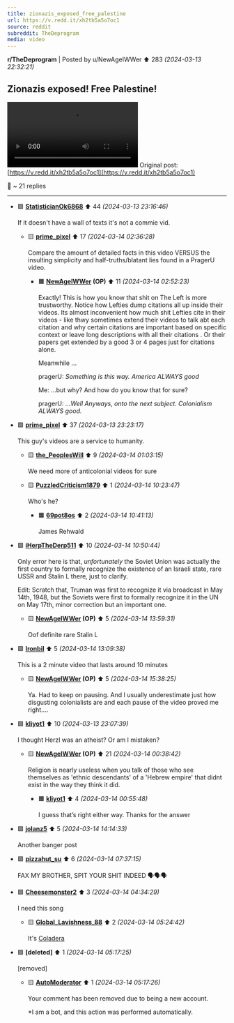 ```yaml
---
title: zionazis_exposed_free_palestine
url: https://v.redd.it/xh2tb5a5o7oc1
source: reddit
subreddit: TheDeprogram
media: video
---
```

**r/TheDeprogram** | Posted by u/NewAgeIWWer ⬆️ 283 _(2024-03-13 22:32:21)_

## Zionazis exposed! Free Palestine!

![](zionazis_exposed_free_palestine.mp4)
Original post: [https://v.redd.it/xh2tb5a5o7oc1](https://v.redd.it/xh2tb5a5o7oc1)

💬 ~ 21 replies

---

* 🟩 **[StatisticianOk6868](https://www.reddit.com/user/StatisticianOk6868)** ⬆️ 44 _(2024-03-13 23:16:46)_

	If it doesn't have a wall of texts it's not a commie vid.

	* 🟨 **[prime_pixel](https://www.reddit.com/user/prime_pixel)** ⬆️ 17 _(2024-03-14 02:36:28)_

		Compare the amount of detailed facts in this video VERSUS the insulting simplicity and half-truths/blatant lies found in a PragerU video.

		* 🟧 **[NewAgeIWWer](https://www.reddit.com/user/NewAgeIWWer) (OP)** ⬆️ 11 _(2024-03-14 02:52:23)_

			Exactly! This is  how you know that shit on The Left is more trustworthy. Notice how Lefties dump citations all up inside their videos. Its almost inconvenient how much shit Lefties cite in their videos - like thwy sometimes extend their videos to talk abt each citation and why certain citations are important based on specific context  or leave long descriptions with all their citations . Or their papers  get extended by a good 3 or 4 pages just for citations alone. 
			
			Meanwhile ... 
			
			pragerU: *Something is this way. America ALWAYS good* 
			
			Me: ...but why? And how do you know that for sure? 
			
			pragerU: *...Well Anyways, onto the next subject. Colonialism ALWAYS good.*

* 🟩 **[prime_pixel](https://www.reddit.com/user/prime_pixel)** ⬆️ 37 _(2024-03-13 23:23:17)_

	This guy's videos are a service to humanity.

	* 🟨 **[the_PeoplesWill](https://www.reddit.com/user/the_PeoplesWill)** ⬆️ 9 _(2024-03-14 01:03:15)_

		We need more of anticolonial videos for sure

	* 🟨 **[PuzzledCriticism1879](https://www.reddit.com/user/PuzzledCriticism1879)** ⬆️ 1 _(2024-03-14 10:23:47)_

		Who's he?

		* 🟧 **[69pot8os](https://www.reddit.com/user/69pot8os)** ⬆️ 2 _(2024-03-14 10:41:13)_

			James Rehwald

* 🟩 **[iHerpTheDerp511](https://www.reddit.com/user/iHerpTheDerp511)** ⬆️ 10 _(2024-03-14 10:50:44)_

	Only error here is that, *unfortunately* the Soviet Union was actually the first country to formally recognize the existence of an Israeli state, rare USSR and Stalin L there, just to clarify.

	Edit: Scratch that, Truman was first to recognize it via broadcast in May 14th, 1948, but the Soviets were first to formally recognize it in the UN on May 17th, minor correction but an important one.

	* 🟨 **[NewAgeIWWer](https://www.reddit.com/user/NewAgeIWWer) (OP)** ⬆️ 5 _(2024-03-14 13:59:31)_

		Oof definite rare Stalin L

* 🟩 **[Ironbil](https://www.reddit.com/user/Ironbil)** ⬆️ 5 _(2024-03-14 13:09:38)_

	This is a 2 minute video that lasts around 10 minutes

	* 🟨 **[NewAgeIWWer](https://www.reddit.com/user/NewAgeIWWer) (OP)** ⬆️ 5 _(2024-03-14 15:38:25)_

		Ya. Had to keep on pausing. And I usually underestimate just how disgusting colonialists are and each pause of the video proved me right....

* 🟩 **[kliyot1](https://www.reddit.com/user/kliyot1)** ⬆️ 10 _(2024-03-13 23:07:39)_

	I thought Herzl was an atheist? Or am I mistaken?

	* 🟨 **[NewAgeIWWer](https://www.reddit.com/user/NewAgeIWWer) (OP)** ⬆️ 21 _(2024-03-14 00:38:42)_

		Religion is nearly useless when you talk of those who see themselves as 'ethnic descendants' of a 'Hebrew empire' that didnt exist in the way they think it did.

		* 🟧 **[kliyot1](https://www.reddit.com/user/kliyot1)** ⬆️ 4 _(2024-03-14 00:55:48)_

			I guess that’s right either way. Thanks for the answer

* 🟩 **[jolanz5](https://www.reddit.com/user/jolanz5)** ⬆️ 5 _(2024-03-14 14:14:33)_

	Another banger post

* 🟩 **[pizzahut_su](https://www.reddit.com/user/pizzahut_su)** ⬆️ 6 _(2024-03-14 07:37:15)_

	FAX MY BROTHER, SPIT YOUR SHIT INDEED 🗣️🗣️🗣️

* 🟩 **[Cheesemonster2](https://www.reddit.com/user/Cheesemonster2)** ⬆️ 3 _(2024-03-14 04:34:29)_

	I need this song

	* 🟨 **[Global_Lavishness_88](https://www.reddit.com/user/Global_Lavishness_88)** ⬆️ 2 _(2024-03-14 05:24:42)_

		It's [Coladera](https://youtu.be/4-qdeMD9O-I?si=1ejE_xfFjs9MfEaE)

* 🟩 **[deleted]** ⬆️ 1 _(2024-03-14 05:17:25)_

	[removed]

	* 🟨 **[AutoModerator](https://www.reddit.com/user/AutoModerator)** ⬆️ 1 _(2024-03-14 05:17:26)_

		Your comment has been removed due to being a new account.
		
		*I am a bot, and this action was performed automatically. 

